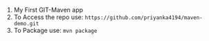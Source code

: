 1. My First GIT-Maven app
2. To Access the repo use: `https://github.com/priyanka4194/maven-demo.git`
3. To Package use: `mvn package`